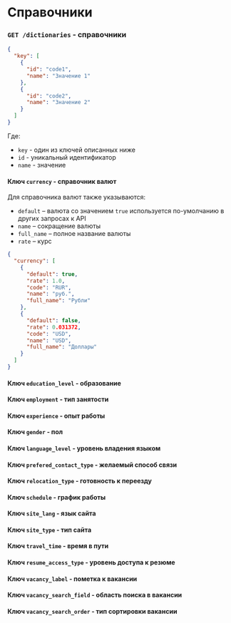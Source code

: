 # Справочники

### `GET /dictionaries` - справочники

```json
{
  "key": [
    {
      "id": "code1",
      "name": "Значение 1"
    },
    {
      "id": "code2",
      "name": "Значение 2"
    }
  ]
}
```

Где:
* `key` - один из ключей описанных ниже
* `id` - уникальный идентификатор
* `name` - значение

#### <a name="currency"/> Ключ `currency` - cправочник валют

Для справочника валют также указываются:
* `default` – валюта со значением `true` используется по-умолчанию в других запросах к API
* `name` – сокращение валюты
* `full_name` – полное название валюты
* `rate` – курс

```json
{
  "currency": [
    {
      "default": true,
      "rate": 1.0,
      "code": "RUR",
      "name": "руб.",
      "full_name": "Рубли"
    },
    {
      "default": false,
      "rate": 0.031372,
      "code": "USD",
      "name": "USD",
      "full_name": "Доллары"
    }
  ]
}
```

#### <a name="education_level"/> Ключ `education_level` - образование

#### <a name="employment"/> Ключ `employment` - тип занятости

#### <a name="experience"/> Ключ `experience` - опыт работы

#### <a name="gender"/> Ключ `gender` - пол

#### <a name="language_level"/> Ключ `language_level` - уровень владения языком

#### <a name="prefered_contact_type"/> Ключ `prefered_contact_type` - желаемый способ связи

#### <a name="relocation_type"/> Ключ `relocation_type` - готовность к переезду

#### <a name="schedule"/> Ключ `schedule` - график работы

#### <a name="site_lang"/> Ключ `site_lang` - язык сайта

#### <a name="resume_contacts_site_type"/> Ключ `site_type` - тип сайта

#### <a name="travel_time"/> Ключ `travel_time` - время в пути

#### <a name="resume_access_type"/> Ключ `resume_access_type` - уровень доступа к резюме

#### <a name="vacancy_label"/> Ключ `vacancy_label` - пометка к вакансии

#### <a name="vacancy_search_field"/> Ключ `vacancy_search_field` - область поиска в вакансии

#### <a name="vacancy_search_order"/> Ключ `vacancy_search_order` - тип сортировки вакансии

